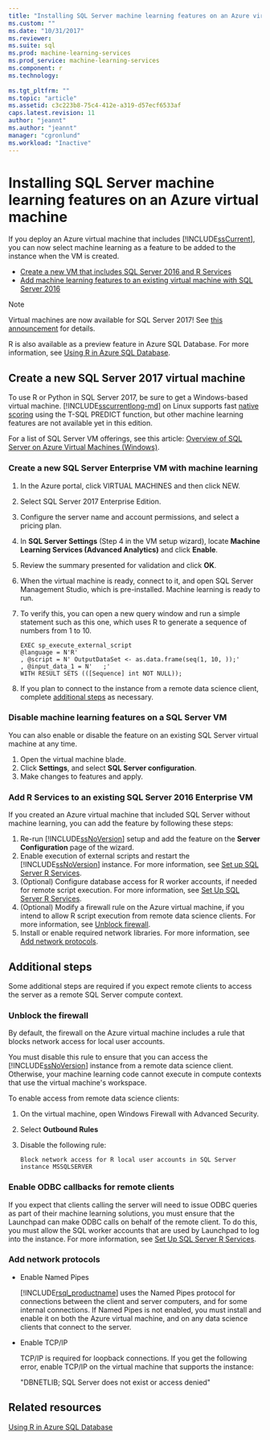 ```yaml
---
title: "Installing SQL Server machine learning features on an Azure virtual machine | Microsoft Docs"
ms.custom: ""
ms.date: "10/31/2017"
ms.reviewer: 
ms.suite: sql
ms.prod: machine-learning-services
ms.prod_service: machine-learning-services
ms.component: r
ms.technology: 
  
ms.tgt_pltfrm: ""
ms.topic: "article"
ms.assetid: c3c223b8-75c4-412e-a319-d57ecf6533af
caps.latest.revision: 11
author: "jeannt"
ms.author: "jeannt"
manager: "cgronlund"
ms.workload: "Inactive"
---
```

# Installing SQL Server machine learning features on an Azure virtual machine
 
If you deploy an Azure virtual machine that includes [!INCLUDE[ssCurrent](../../includes/sscurrent-md.md)], you can now select machine learning as a feature to be added to the instance when the VM is created.

+ [Create a new VM that includes SQL Server 2016 and R Services](#new)
+ [Add machine learning features to an existing virtual machine with SQL Server 2016](#existing)

> [!NOTE]
> Virtual machines are now available for SQL Server 2017! See [this announcement](https://azure.microsoft.com/blog/announcing-new-azure-vm-images-sql-server-2017-on-linux-and-windows/) for details.
> 
> R is also available as a preview feature in Azure SQL Database. For more information, see [Using R in Azure SQL Database](../r/using-r-in-azure-sql-database.md).

## Create a new SQL Server 2017 virtual machine

To use R or Python in SQL Server 2017, be sure to get a Windows-based virtual machine. [!INCLUDE[sscurrentlong-md](../../includes/sscurrentlong-md.md)] on Linux supports fast [native scoring](../sql-native-scoring.md) using the T-SQL PREDICT function, but other machine learning features are not available yet in this edition.

For a list of SQL Server VM offerings, see this article: [Overview of SQL Server on Azure Virtual Machines (Windows)](https://docs.microsoft.com/azure/virtual-machines/windows/sql/virtual-machines-windows-sql-server-iaas-overview).

### <a name="new"></a>Create a new SQL Server Enterprise VM with machine learning

1. In the Azure portal, click VIRTUAL MACHINES and then click NEW.
2. Select SQL Server 2017 Enterprise Edition.
3. Configure the server name and account permissions, and select a pricing plan.
4. In **SQL Server Settings** (Step 4 in the VM setup wizard), locate **Machine Learning Services (Advanced Analytics)** and click **Enable**.
5. Review the summary presented for validation and click **OK**.
6. When the virtual machine is ready, connect to it, and open SQL Server Management Studio, which is pre-installed. Machine learning is ready to run.
7. To verify this, you can open a new query window and run a simple statement such as this one, which uses R to generate a sequence of numbers from 1 to 10.

    ```
    EXEC sp_execute_external_script
    @language = N'R'
    , @script = N' OutputDataSet <- as.data.frame(seq(1, 10, ));'
    , @input_data_1 = N'   ;'
    WITH RESULT SETS (([Sequence] int NOT NULL));
    ```

6. If you plan to connect to the instance from a remote data science client, complete [additional steps](#additional-steps) as necessary.

### Disable machine learning features on a SQL Server VM

You can also enable or disable the feature on an existing SQL Server virtual machine at any time.

1. Open the virtual machine blade.
2. Click **Settings**, and select **SQL Server configuration**.
3. Make changes to features and apply.

### <a name="existing"></a>Add R Services to an existing SQL Server 2016 Enterprise VM

If you created an Azure virtual machine that included SQL Server without machine learning, you can add the feature by following these steps:

1. Re-run [!INCLUDE[ssNoVersion](../../includes/ssnoversion-md.md)] setup and add the feature on the **Server Configuration** page of the wizard.
2. Enable execution of external scripts and restart the [!INCLUDE[ssNoVersion](../../includes/ssnoversion-md.md)] instance. For more information, see [Set up SQL Server R Services](../../advanced-analytics/r/set-up-sql-server-r-services-in-database.md).
3. (Optional) Configure database access for R worker accounts, if needed for remote script execution.
   For more information, see [Set Up SQL Server R Services](../../advanced-analytics/r/set-up-sql-server-r-services-in-database.md).
3. (Optional) Modify a firewall rule on the Azure virtual machine, if you intend to allow R script execution from remote data science clients. For more information, see [Unblock firewall](#firewall).
4. Install or enable required network libraries. For more information, see [Add network protocols](#network).

## Additional steps

Some additional steps are required if you expect remote clients to access the server as a remote SQL Server compute context.

### <a name="firewall"></a>Unblock the firewall

By default, the firewall on the Azure virtual machine includes a rule that blocks network access for local user accounts.

You must disable this rule to ensure that you can access the [!INCLUDE[ssNoVersion](../../includes/ssnoversion-md.md)] instance from a remote data science client.  Otherwise, your machine learning code cannot execute in compute contexts that use the virtual machine's workspace.

To enable access from remote data science clients:

1. On the virtual machine, open Windows Firewall with Advanced Security.
2. Select **Outbound Rules**
3. Disable the following rule:
  
     `Block network access for R local user accounts in SQL Server instance MSSQLSERVER`
  
### Enable ODBC callbacks for remote clients

If you expect that clients calling the server will need to issue ODBC queries as part of their machine learning solutions, you must ensure that the Launchpad can make ODBC calls on behalf of the remote client. To do this, you must allow the SQL worker accounts that are used by Launchpad to log into the instance.
   For more information, see [Set Up SQL Server R Services](../../advanced-analytics/r/set-up-sql-server-r-services-in-database.md).

### <a name="network"></a>Add network protocols

+ Enable Named Pipes
  
  [!INCLUDE[rsql_productname](../../includes/rsql-productname-md.md)] uses the Named Pipes protocol for connections between the client and server computers, and for some internal connections. If Named Pipes is not enabled, you must install and enable it on both the Azure virtual machine, and on any data science clients that connect to the server.
  
+ Enable TCP/IP

  TCP/IP is required for loopback connections. If you get the following error, enable TCP/IP on the virtual machine that supports the instance:

  "DBNETLIB; SQL Server does not exist or access denied"

## Related resources

[Using R in Azure SQL Database](../r/using-r-in-azure-sql-database.md)